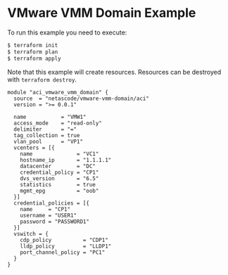 <!-- BEGIN_TF_DOCS -->
# VMware VMM Domain Example

To run this example you need to execute:

```bash
$ terraform init
$ terraform plan
$ terraform apply
```

Note that this example will create resources. Resources can be destroyed with `terraform destroy`.

```hcl
module "aci_vmware_vmm_domain" {
  source  = "netascode/vmware-vmm-domain/aci"
  version = ">= 0.0.1"

  name           = "VMW1"
  access_mode    = "read-only"
  delimiter      = "="
  tag_collection = true
  vlan_pool      = "VP1"
  vcenters = [{
    name              = "VC1"
    hostname_ip       = "1.1.1.1"
    datacenter        = "DC"
    credential_policy = "CP1"
    dvs_version       = "6.5"
    statistics        = true
    mgmt_epg          = "oob"
  }]
  credential_policies = [{
    name     = "CP1"
    username = "USER1"
    password = "PASSWORD1"
  }]
  vswitch = {
    cdp_policy          = "CDP1"
    lldp_policy         = "LLDP1"
    port_channel_policy = "PC1"
  }
}

```
<!-- END_TF_DOCS -->